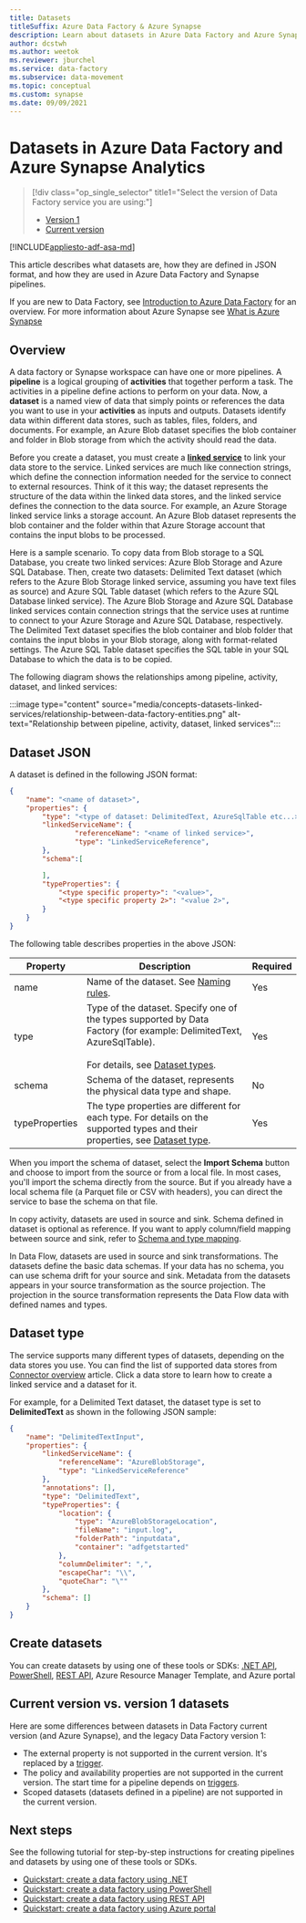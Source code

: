 ```yaml
---
title: Datasets
titleSuffix: Azure Data Factory & Azure Synapse
description: Learn about datasets in Azure Data Factory and Azure Synapse Analytics pipelines. Datasets represent input/output data.
author: dcstwh
ms.author: weetok
ms.reviewer: jburchel
ms.service: data-factory
ms.subservice: data-movement
ms.topic: conceptual
ms.custom: synapse
ms.date: 09/09/2021
---
```


# Datasets in Azure Data Factory and Azure Synapse Analytics
> [!div class="op_single_selector" title1="Select the version of Data Factory service you are using:"]
> * [Version 1](v1/data-factory-create-datasets.md)
> * [Current version](concepts-datasets-linked-services.md)

[!INCLUDE[appliesto-adf-asa-md](includes/appliesto-adf-asa-md.md)]


This article describes what datasets are, how they are defined in JSON format, and how they are used in Azure Data Factory and Synapse pipelines.

If you are new to Data Factory, see [Introduction to Azure Data Factory](introduction.md) for an overview.  For more information about Azure Synapse see [What is Azure Synapse](../synapse-analytics/overview-what-is.md)

## Overview
A data factory or Synapse workspace can have one or more pipelines. A **pipeline** is a logical grouping of **activities** that together perform a task. The activities in a pipeline define actions to perform on your data. Now, a **dataset** is a named view of data that simply points or references the data you want to use in your **activities** as inputs and outputs. Datasets identify data within different data stores, such as tables, files, folders, and documents. For example, an Azure Blob dataset specifies the blob container and folder in Blob storage from which the activity should read the data.

Before you create a dataset, you must create a [**linked service**](concepts-linked-services.md) to link your data store to the service. Linked services are much like connection strings, which define the connection information needed for the service to connect to external resources. Think of it this way; the dataset represents the structure of the data within the linked data stores, and the linked service defines the connection to the data source. For example, an Azure Storage linked service links a storage account. An Azure Blob dataset represents the blob container and the folder within that Azure Storage account that contains the input blobs to be processed.

Here is a sample scenario. To copy data from Blob storage to a SQL Database, you create two linked services: Azure Blob Storage and Azure SQL Database. Then, create two datasets: Delimited Text dataset (which refers to the Azure Blob Storage linked service, assuming you have text files as source) and Azure SQL Table dataset (which refers to the Azure SQL Database linked service). The Azure Blob Storage and Azure SQL Database linked services contain connection strings that the service uses at runtime to connect to your Azure Storage and Azure SQL Database, respectively. The Delimited Text dataset specifies the blob container and blob folder that contains the input blobs in your Blob storage, along with format-related settings. The Azure SQL Table dataset specifies the SQL table in your SQL Database to which the data is to be copied.

The following diagram shows the relationships among pipeline, activity, dataset, and linked services:

:::image type="content" source="media/concepts-datasets-linked-services/relationship-between-data-factory-entities.png" alt-text="Relationship between pipeline, activity, dataset, linked services":::


## Dataset JSON
A dataset is defined in the following JSON format:

```json
{
    "name": "<name of dataset>",
    "properties": {
        "type": "<type of dataset: DelimitedText, AzureSqlTable etc...>",
        "linkedServiceName": {
                "referenceName": "<name of linked service>",
                "type": "LinkedServiceReference",
        },
        "schema":[

        ],
        "typeProperties": {
            "<type specific property>": "<value>",
            "<type specific property 2>": "<value 2>",
        }
    }
}
```
The following table describes properties in the above JSON:

Property | Description | Required |
-------- | ----------- | -------- |
name | Name of the dataset. See [Naming rules](naming-rules.md). |  Yes |
type | Type of the dataset. Specify one of the types supported by Data Factory (for example: DelimitedText, AzureSqlTable). <br/><br/>For details, see [Dataset types](#dataset-type). | Yes |
schema | Schema of the dataset, represents the physical data type and shape. | No |
typeProperties | The type properties are different for each type. For details on the supported types and their properties, see [Dataset type](#dataset-type). | Yes |

When you import the schema of dataset, select the **Import Schema** button and choose to import from the source or from a local file. In most cases, you'll import the schema directly from the source. But if you already have a local schema file (a Parquet file or CSV with headers), you can direct the service to base the schema on that file.

In copy activity, datasets are used in source and sink. Schema defined in dataset is optional as reference. If you want to apply column/field mapping between source and sink, refer to [Schema and type mapping](copy-activity-schema-and-type-mapping.md).

In Data Flow, datasets are used in source and sink transformations. The datasets define the basic data schemas. If your data has no schema, you can use schema drift for your source and sink. Metadata from the datasets appears in your source transformation as the source projection. The projection in the source transformation represents the Data Flow data with defined names and types.

## Dataset type

The service supports many different types of datasets, depending on the data stores you use. You can find the list of supported data stores from [Connector overview](connector-overview.md) article. Click a data store to learn how to create a linked service and a dataset for it.

For example, for a Delimited Text dataset, the dataset type is set to **DelimitedText** as shown in the following JSON sample:

```json
{
    "name": "DelimitedTextInput",
    "properties": {
        "linkedServiceName": {
            "referenceName": "AzureBlobStorage",
            "type": "LinkedServiceReference"
        },
        "annotations": [],
        "type": "DelimitedText",
        "typeProperties": {
            "location": {
                "type": "AzureBlobStorageLocation",
                "fileName": "input.log",
                "folderPath": "inputdata",
                "container": "adfgetstarted"
            },
            "columnDelimiter": ",",
            "escapeChar": "\\",
            "quoteChar": "\""
        },
        "schema": []
    }
}
```

## Create datasets
You can create datasets by using one of these tools or SDKs: [.NET API](quickstart-create-data-factory-dot-net.md), [PowerShell](quickstart-create-data-factory-powershell.md), [REST API](quickstart-create-data-factory-rest-api.md), Azure Resource Manager Template, and Azure portal

## Current version vs. version 1 datasets

Here are some differences between datasets in Data Factory current version (and Azure Synapse), and the legacy Data Factory version 1:

- The external property is not supported in the current version. It's replaced by a [trigger](concepts-pipeline-execution-triggers.md).
- The policy and availability properties are not supported in the current version. The start time for a pipeline depends on [triggers](concepts-pipeline-execution-triggers.md).
- Scoped datasets (datasets defined in a pipeline) are not supported in the current version.

## Next steps
See the following tutorial for step-by-step instructions for creating pipelines and datasets by using one of these tools or SDKs.

- [Quickstart: create a data factory using .NET](quickstart-create-data-factory-dot-net.md)
- [Quickstart: create a data factory using PowerShell](quickstart-create-data-factory-powershell.md)
- [Quickstart: create a data factory using REST API](quickstart-create-data-factory-rest-api.md)
- [Quickstart: create a data factory using Azure portal](quickstart-create-data-factory-portal.md)
